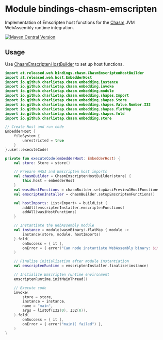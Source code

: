# Module bindings-chasm-emscripten

Implementation of Emscripten host functions for the [Chasm] JVM WebAssembly runtime integration.

[<img alt="Maven Central Version" src="https://img.shields.io/maven-central/v/at.released.weh/bindings-chasm-emscripten?style=flat-square">](https://central.sonatype.com/artifact/at.released.weh/bindings-chasm-emscripten/overview)

## Usage

Use [ChasmEmscriptenHostBuilder](https://weh.released.at/api/bindings-chasm-emscripten/at.released.weh.bindings.chasm/-chasm-emscripten-host-builder/index.html)
to set up host functions.

```kotlin
import at.released.weh.bindings.chasm.ChasmEmscriptenHostBuilder
import at.released.weh.host.EmbedderHost
import io.github.charlietap.chasm.embedding.instance
import io.github.charlietap.chasm.embedding.invoke
import io.github.charlietap.chasm.embedding.module
import io.github.charlietap.chasm.embedding.shapes.Import
import io.github.charlietap.chasm.embedding.shapes.Store
import io.github.charlietap.chasm.embedding.shapes.Value.Number.I32
import io.github.charlietap.chasm.embedding.shapes.flatMap
import io.github.charlietap.chasm.embedding.shapes.fold
import io.github.charlietap.chasm.embedding.store

// Create Host and run code
EmbedderHost {
    fileSystem {
        unrestricted = true
    }
}.use(::executeCode)

private fun executeCode(embedderHost: EmbedderHost) {
    val store: Store = store()

    // Prepare WASI and Emscripten host imports
    val chasmBuilder = ChasmEmscriptenHostBuilder(store) {
        this.host = embedderHost
    }
    val wasiHostFunctions = chasmBuilder.setupWasiPreview1HostFunctions()
    val emscriptenInstaller = chasmBuilder.setupEmscriptenFunctions()

    val hostImports: List<Import> = buildList {
        addAll(emscriptenInstaller.emscriptenFunctions)
        addAll(wasiHostFunctions)
    }

    // Instantiate the WebAssembly module
    val instance = module(wasmBinary).flatMap { module ->
        instance(store, module, hostImports)
    }.fold(
        onSuccess = { it },
        onError = { error("Can node instantiate WebAssembly binary: $it") },
    )

    // Finalize initialization after module instantiation
    val emscriptenRuntime = emscriptenInstaller.finalize(instance)

    // Initialize Emscripten runtime environment
    emscriptenRuntime.initMainThread()

    // Execute code
    invoke(
        store = store,
        instance = instance,
        name = "main",
        args = listOf(I32(0), I32(0)),
    ).fold(
        onSuccess = { it },
        onError = { error("main() failed") },
    )
}
```

[Chasm]: https://github.com/CharlieTap/chasm
